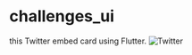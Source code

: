 # challenges_ui

this Twitter embed card using Flutter.
![Twitter](https://github.com/user-attachments/assets/8244e5a8-12b0-469d-9b07-c23117ceb4a9)
